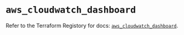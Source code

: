 # `aws_cloudwatch_dashboard`

Refer to the Terraform Registory for docs: [`aws_cloudwatch_dashboard`](https://registry.terraform.io/providers/hashicorp/aws/5.24.0/docs/resources/cloudwatch_dashboard).
